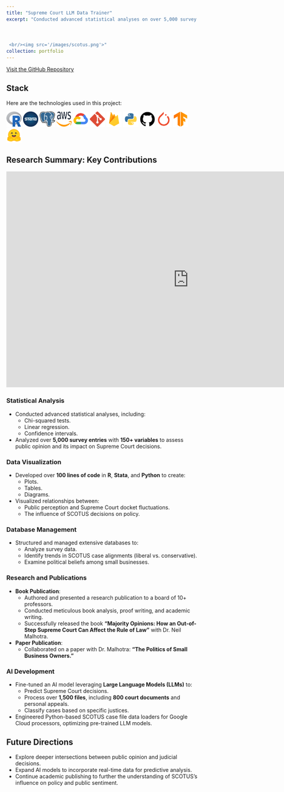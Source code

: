 ```yaml
---
title: "Supreme Court LLM Data Trainer"
excerpt: "Conducted advanced statistical analyses on over 5,000 survey entries with 150+ variables to assess public opinion's influence on Supreme Court decisions, employing chi-squared tests, linear regression, and confidence intervals. Developed data visualizations in R, Stata, and Python to explore SCOTUS docket trends, case alignments, and political beliefs of small businesses. Collaborated with Dr. Neil Malhotra on a research publication and a forthcoming book, “Majority Opinions: How an Out-of-Step Supreme Court Can Affect the Rule of Law,” while fine-tuning AI models leveraging LLMs for predicting Supreme Court decisions.



 <br/><img src='/images/scotus.png'>"
collection: portfolio
---
```

[Visit the GitHub Repository](https://github.com/gabrielkmbo/supreme-court-data)

## Stack

Here are the technologies used in this project:

<p>
  <img src="/images/r.png" alt="R" title="R" width="40" height="40" />
  <img src="/images/stata.png" alt="Stata" title="Stata" width="40" height="40" /> 
  <img src="/images/postgre.png" alt="PostgreSQL" title="PostgreSQL" width="40" height="40" />
  <img src="/images/aws.png" alt="AWS" title="AWS" width="40" height="40" />
  <img src="/images/gcp.png" alt="GCP" title="GCP" width="40" height="40" />
  <img src="/images/git.png" alt="Git" title="Git" width="40" height="40" />
  <img src="/images/firebase.png" alt="Firebase" title="Firebase" width="40" height="40" />
  <img src="/images/python.png" alt="Python" title="Python" width="40" height="40" />
  <img src="/images/github.png" alt="Github" title="Github" width="40" height="40" />
  <img src="/images/pytorch.png" alt="Pytorch" title="Pytorch" width="40" height="40" />
  <img src="/images/tensorflow.png" alt="Tensorflow" title="Tensorflow" width="40" height="40" />
  <img src="/images/hugging-face.png" alt="Hugging Face" title="Hugging Face" width="40" height="40" />
</p>

## Research Summary: Key Contributions

<iframe src="https://docs.google.com/presentation/d/1bfYfbxmzsMlbQJP4ADEOSdCYEQDu_jIA7UELKYBHN28/embed?start=true&loop=true&delayms=3000" 
        frameborder="0" 
        width="960" 
        height="569" 
        allowfullscreen="true" 
        mozallowfullscreen="true" 
        webkitallowfullscreen="true">
</iframe>

### **Statistical Analysis**
- Conducted advanced statistical analyses, including:
  - Chi-squared tests.
  - Linear regression.
  - Confidence intervals.
- Analyzed over **5,000 survey entries** with **150+ variables** to assess public opinion and its impact on Supreme Court decisions.

### **Data Visualization**
- Developed over **100 lines of code** in **R**, **Stata**, and **Python** to create:
  - Plots.
  - Tables.
  - Diagrams.
- Visualized relationships between:
  - Public perception and Supreme Court docket fluctuations.
  - The influence of SCOTUS decisions on policy.

### **Database Management**
- Structured and managed extensive databases to:
  - Analyze survey data.
  - Identify trends in SCOTUS case alignments (liberal vs. conservative).
  - Examine political beliefs among small businesses.

### **Research and Publications**
- **Book Publication**:
  - Authored and presented a research publication to a board of 10+ professors.
  - Conducted meticulous book analysis, proof writing, and academic writing.
  - Successfully released the book **“Majority Opinions: How an Out-of-Step Supreme Court Can Affect the Rule of Law”** with Dr. Neil Malhotra.
- **Paper Publication**:
  - Collaborated on a paper with Dr. Malhotra: **“The Politics of Small Business Owners.”**

### **AI Development**
- Fine-tuned an AI model leveraging **Large Language Models (LLMs)** to:
  - Predict Supreme Court decisions.
  - Process over **1,500 files**, including **800 court documents** and personal appeals.
  - Classify cases based on specific justices.
- Engineered Python-based SCOTUS case file data loaders for Google Cloud processors, optimizing pre-trained LLM models.

## Future Directions
- Explore deeper intersections between public opinion and judicial decisions.
- Expand AI models to incorporate real-time data for predictive analysis.
- Continue academic publishing to further the understanding of SCOTUS’s influence on policy and public sentiment.

